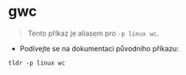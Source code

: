 # gwc

> Tento příkaz je aliasem pro `-p linux wc`.

- Podívejte se na dokumentaci původního příkazu:

`tldr -p linux wc`
